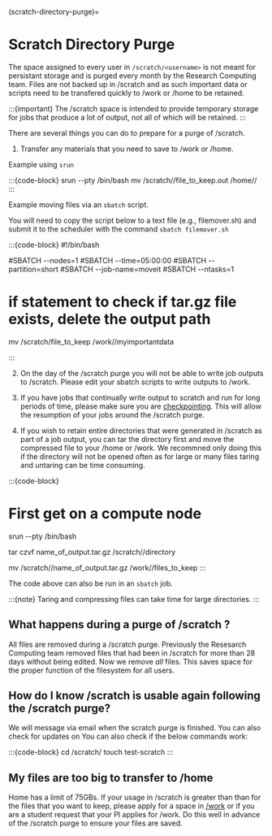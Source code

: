 (scratch-directory-purge)=
# Scratch Directory Purge

The space assigned to every user in `/scratch/<username>` is not meant for persistant storage and is purged every month by the Research Computing team. Files are not backed up in /scratch and as such important data or scripts need to be transfered quickly to /work or /home to be retained.

:::{important}
The /scratch space is intended to provide temporary storage for jobs that produce a lot of output, not all of which will be retained.
:::

There are several things you can do to prepare for a purge of /scratch.

1. Transfer any materials that you need to save to /work or /home.

Example using `srun`

:::{code-block}
srun --pty /bin/bash
mv /scratch/<username>/file_to_keep.out /home/<username>/
:::

Example moving files via an `sbatch` script.

You will need to copy the script below to a text file (e.g., filemover.sh) and submit it to the scheduler with the command `sbatch filemover.sh`

:::{code-block}
#!/bin/bash

#SBATCH --nodes=1
#SBATCH --time=05:00:00
#SBATCH --partition=short
#SBATCH --job-name=moveit
#SBATCH --ntasks=1

# if statement to check if tar.gz file exists, delete the output path

mv /scratch/file_to_keep /work/<groupname>/myimportantdata

:::

2. On the day of the /scratch purge you will not be able to write job outputs to /scratch. Please edit your sbatch scripts to write outputs to /work.

3. If you have jobs that continually write output to scratch and run for long periods of time, please make sure you are [checkpointing](https://rc-docs.northeastern.edu/en/latest/best-practices/checkpointing.html). This will allow the resumption of your jobs around the /scratch purge.

4. If you wish to retain entire directories that were generated in /scratch as part of a job output, you can tar the directory first and move the compressed file to your /home or /work. We recommned only doing this if the directory will not be opened often as for large or many files taring and untaring can be time consuming.

:::{code-block}
# First get on a compute node
srun --pty /bin/bash

tar czvf name_of_output.tar.gz /scratch/<username>/directory

mv /scratch/<username>/name_of_output.tar.gz /work/<groupname>/files_to_keep
:::

The code above can also be run in an `sbatch` job.

:::{note}
Taring and compressing files can take time for large directories.
:::

## What happens during a purge of /scratch ?

All files are removed during a /scratch purge. Previously the Resesarch Computing team removed files that had been in /scratch for more than 28 days without being edited. Now we remove *all* files. This saves space for the proper function of the filesystem for all users.

## How do I know /scratch is usable again following the /scratch purge?

We will message via email when the scratch purge is finished. You can also check for updates on You can also check if the below commands work:

:::{code-block}
cd /scratch/<username>
touch test-scratch
:::

## My files are too big to transfer to /home

Home has a limit of 75GBs. If your usage in /scratch is greater than than for the files that you want to keep, please apply for a space in [/work](https://bit.ly/NURC-NewStorage) or if you are a student request that your PI applies for /work. Do this well in advance of the /scratch purge to ensure your files are saved.